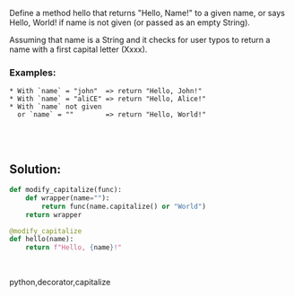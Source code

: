 Define a method hello that returns "Hello, Name!" to a given name, or says Hello, World! if name is not given (or passed as an empty String).

Assuming that name is a String and it checks for user typos to return a name with a first capital letter (Xxxx).

### Examples:

```
* With `name` = "john"  => return "Hello, John!"
* With `name` = "aliCE" => return "Hello, Alice!"
* With `name` not given 
  or `name` = ""        => return "Hello, World!"
```


<br><br>

## Solution:

```py
def modify_capitalize(func):
    def wrapper(name=""):
        return func(name.capitalize() or "World")
    return wrapper

@modify_capitalize
def hello(name):
    return f"Hello, {name}!"
```


<br>


<tag>python,decorator,capitalize</tag>